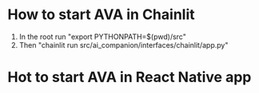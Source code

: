 # How to start AVA in Chainlit

1. In the root run "export PYTHONPATH=$(pwd)/src"
2. Then "chainlit run src/ai_companion/interfaces/chainlit/app.py"

# Hot to start AVA in React Native app

